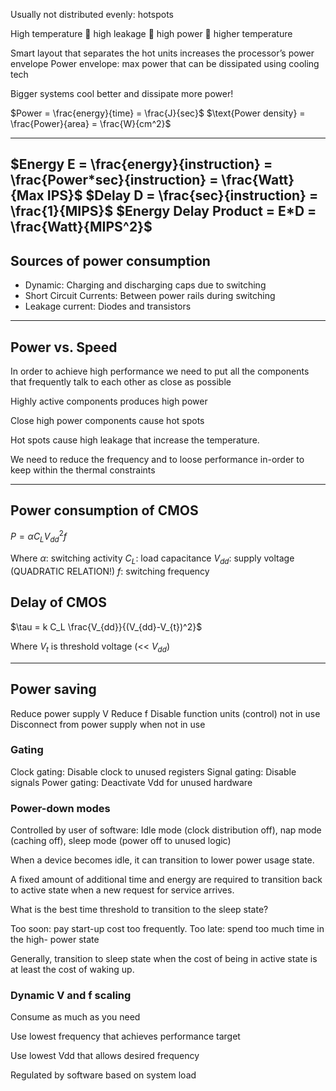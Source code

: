 

Usually not distributed evenly: hotspots

High temperature  high leakage  high
power  higher temperature

Smart layout that separates the hot units
increases the processor’s power envelope
Power envelope: max power that can be dissipated using cooling tech

Bigger systems cool better and
dissipate more power!

$Power = \frac{energy}{time} = \frac{J}{sec}$
$\text{Power density} = \frac{Power}{area} = \frac{W}{cm^2}$

---
$Energy E = \frac{energy}{instruction} = \frac{Power*sec}{instruction} = \frac{Watt}{Max IPS}$
$Delay D = \frac{sec}{instruction} = \frac{1}{MIPS}$
$Energy Delay Product = E*D = \frac{Watt}{MIPS^2}$
---
## Sources of power consumption

- Dynamic: Charging and discharging caps due to switching
- Short Circuit Currents: Between power rails during switching
- Leakage current: Diodes and transistors

---
## Power vs. Speed
In order to achieve high performance we need to
put all the components that frequently talk to
each other as close as possible

Highly active components produces high power

Close high power components cause hot spots

Hot spots cause high leakage that increase the
temperature.

We need to reduce the frequency and to loose
performance in-order to keep within the thermal
constraints

---

## Power consumption of CMOS

$P =\alpha C_L V^2_{dd} f$

Where 
$\alpha$: switching activity
$C_L$: load capacitance
$V_{dd}$: supply voltage (QUADRATIC RELATION!)
$f$: switching frequency

## Delay of CMOS

$\tau = k C_L \frac{V_{dd}}{(V_{dd}-V_{t})^2}$

Where $V_t$ is threshold voltage (<< $V_{dd}$)

---

## Power saving

Reduce power supply V
Reduce f
Disable function units (control) not in use
Disconnect from power supply when not in use

### Gating

Clock gating: Disable clock to unused registers
Signal gating: Disable signals
Power gating: Deactivate Vdd for unused hardware

### Power-down modes

Controlled by user of software: Idle mode (clock distribution off), nap mode (caching off), sleep mode (power off to unused logic)

When a device becomes idle, it can transition to
lower power usage state.

A fixed amount of additional time and energy are
required to transition back to active state when a
new request for service arrives.

What is the best time threshold to transition to the
sleep state?

Too soon: pay start-up cost too frequently.
Too late: spend too much time in the high-
power state

Generally, transition to sleep state when the cost
of being in active state is at least the cost of
waking up.

### Dynamic V and f scaling

Consume as much as you need

Use lowest frequency that achieves
performance target

Use lowest Vdd that allows desired
frequency

Regulated by software based on
system load